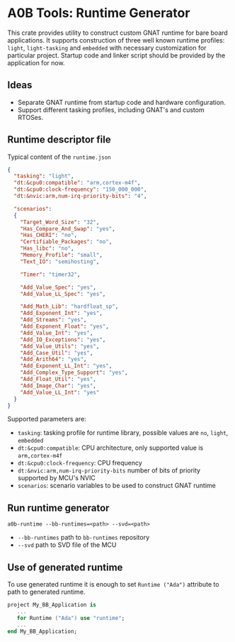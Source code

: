# A0B Tools: Runtime Generator

This crate provides utility to construct custom GNAT runtime for bare board applications. 
It supports construction of three well known runtime profiles: `light`, `light-tasking` and `embedded` with necessary customization for particular project.
Startup code and linker script should be provided by the application for now.

## Ideas

* Separate GNAT runtime from startup code and hardware configuration.
* Support different tasking profiles, including GNAT's and custom RTOSes.

## Runtime descriptor file

Typical content of the `runtime.json`

```json
{
  "tasking": "light",
  "dt:&cpu0:compatible": "arm,cortex-m4f",
  "dt:&cpu0:clock-frequency": "150_000_000",
  "dt:&nvic:arm,num-irq-priority-bits": "4",

  "scenarios":
  {
    "Target_Word_Size": "32",
    "Has_Compare_And_Swap": "yes",
    "Has_CHERI": "no",
    "Certifiable_Packages": "no",
    "Has_libc": "no",
    "Memory_Profile": "small",
    "Text_IO": "semihosting",

    "Timer": "timer32",

    "Add_Value_Spec": "yes",
    "Add_Value_LL_Spec": "yes",

    "Add_Math_Lib": "hardfloat_sp",
    "Add_Exponent_Int": "yes",
    "Add_Streams": "yes",
    "Add_Exponent_Float": "yes",
    "Add_Value_Int": "yes",
    "Add_IO_Exceptions": "yes",
    "Add_Value_Utils": "yes",
    "Add_Case_Util": "yes",
    "Add_Arith64": "yes",
    "Add_Exponent_LL_Int": "yes",
    "Add_Complex_Type_Support": "yes",
    "Add_Float_Util": "yes",
    "Add_Image_Char": "yes",
    "Add_Value_LL_Int": "yes"
  }
}
```

Supported parameters are:
* `tasking`: tasking profile for runtime library, possible values are `no`, `light`, `embedded`
* `dt:&cpu0:compatible`: CPU architecture, only supported value is `arm,cortex-m4f`
* `dt:&cpu0:clock-frequency`: CPU frequency
* `dt:&nvic:arm,num-irq-priority-bits` number of bits of priority supported by MCU's NVIC
* `scenarios`: scenario variables to be used to construct GNAT runtime

## Run runtime generator

`a0b-runtime --bb-runtimes=<path> --svd=<path>`

* `--bb-runtimes` path to `bb-runtimes` repository
* `--svd` path to SVD file of the MCU

## Use of generated runtime

To use generated runtime it is enough to set `Runtime ("Ada")` attribute to path to generated runtime.

```ada
project My_BB_Application is
   ...
   for Runtime ("Ada") use "runtime";
   ...
end My_BB_Application;
```
